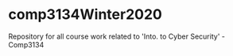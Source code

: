 # comp3134Winter2020
Repository for all course work related to 'Into. to Cyber Security' - Comp3134
